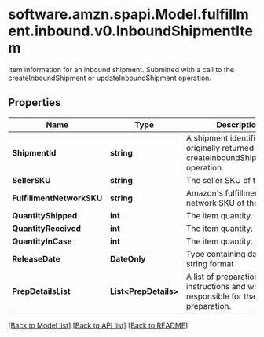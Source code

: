# software.amzn.spapi.Model.fulfillment.inbound.v0.InboundShipmentItem
Item information for an inbound shipment. Submitted with a call to the createInboundShipment or updateInboundShipment operation.

## Properties

Name | Type | Description | Notes
------------ | ------------- | ------------- | -------------
**ShipmentId** | **string** | A shipment identifier originally returned by the createInboundShipmentPlan operation. | [optional] 
**SellerSKU** | **string** | The seller SKU of the item. | 
**FulfillmentNetworkSKU** | **string** | Amazon&#39;s fulfillment network SKU of the item. | [optional] 
**QuantityShipped** | **int** | The item quantity. | 
**QuantityReceived** | **int** | The item quantity. | [optional] 
**QuantityInCase** | **int** | The item quantity. | [optional] 
**ReleaseDate** | **DateOnly** | Type containing date in string format | [optional] 
**PrepDetailsList** | [**List&lt;PrepDetails&gt;**](PrepDetails.md) | A list of preparation instructions and who is responsible for that preparation. | [optional] 

[[Back to Model list]](../README.md#documentation-for-models) [[Back to API list]](../README.md#documentation-for-api-endpoints) [[Back to README]](../README.md)

